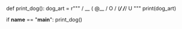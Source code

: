 def print_dog():
    dog_art = r"""
       / \__
      (    @\__ 
      /         O
     /   (_____/
/_____/   U
    """
    print(dog_art)

if __name__ == "__main__":
    print_dog()
